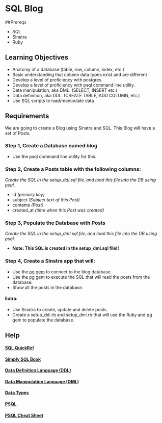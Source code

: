 # SQL Blog

##Prereqs
- SQL
- Sinatra
- Ruby

## Learning Objectives
- Anatomy of a database (table, row, column, index, etc.)
- Basic understanding that column data types exist and are different
- Develop a level of proficiency with postgres.
- Develop a level of proficiency with psql command line utility.
- Data manipulation, aka DML. (SELECT, INSERT etc.)
- Data definition, aka DDL. (CREATE TABLE, ADD COLUMN, etc.)
- Use SQL scripts to load/manipulate data

## Requirements
We are going to create a Blog using Sinatra and SQL. This Blog will have a set of Posts.

### Step 1, Create a Database named blog
- Use the psql command line utility for this.


### Step 2, Create a Posts table with the following columns:
*Create the SQL in the setup_ddl.sql file, and load this file into the DB using psql.*

- id *(primary key)*
- subject *(Subject text of this Post)*
- contents *(Post)*
- created_at *(time when this Post was created)*

### Step 3, Populate the Database with Posts
*Create the SQL in the setup_dml.sql file, and load this file into the DB using psql.*

- **Note: This SQL is created in the setup_dml.sql file!!**

### Step 4, Create a Sinatra app that will:
- Use the [pg gem](https://bitbucket.org/ged/ruby-pg/wiki/Home) to connect to the blog database.
- Use the pg gem to execute the SQL that will read the posts from the database.
- Show all the posts in the database.

#### Extra:
- Use Sinatra to create, update and delete posts.
- Create a setup_ddl.rb and setup_dml.rb that will use the Ruby and pg gem to populate the database.


## Help
#### [SQL QuickRef](http://http://www.w3schools.com/sql/sql_quickref.asp)
#### [Simply SQL Book](https://docs.google.com/viewer?url=http%3A%2F%2Ffiles.joshuaharper.com%2FWebsites_files%2FCode%2520Resources%2FeBooks%2FPHP_MySQL_XML%2FSimply_SQL.pdf)
#### [Data Definition Language (DDL)](http://http://www.postgresql.org/docs/9.3/static/ddl.html)
#### [Data Manipulation Language (DML)](http://www.postgresql.org/docs/9.3/static/dml.html)
#### [Data Types](http://www.postgresql.org/docs/9.3/static/datatype.html)
#### [PSQL](http://www.postgresql.org/docs/9.3/static/app-psql.html)
#### [PSQL Cheat Sheet](http://cheat.errtheblog.com/s/postgresql)
